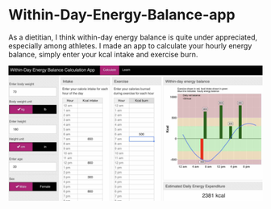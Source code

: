 # Within-Day-Energy-Balance-app

As a dietitian, I think within-day energy balance is quite under appreciated, especially among athletes. I made an app to calculate your hourly energy balance, simply enter your kcal intake and exercise burn.

<img src= https://github.com/Jeffrothschild/Within-Day-Energy-Balance-app/blob/master/WDEB%20app%20picture.jpg />


